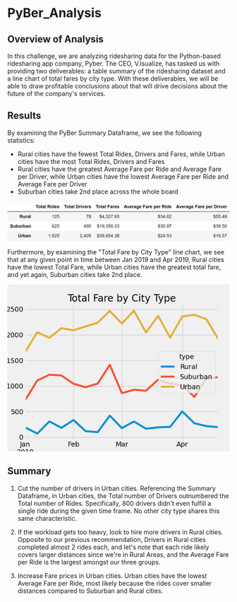 # PyBer_Analysis

## Overview of Analysis
In this challenge, we are analyzing ridesharing data for the Python-based ridesharing app company, Pyber. The CEO, V.Isualize, has tasked us with providing two deliverables: a table summary of the ridesharing dataset and a line chart of total fares by city type. With these deliverables, we will be able to draw profitable conclusions about that will drive decisions about the future of the company's services. 

## Results
By examining the PyBer Summary Dataframe, we see the following statistics:

- Rural cities have the fewest Total Rides, Drivers and Fares, while Urban cities have the most Total Rides, Drivers and Fares
- Rural cities have the greatest Average Fare per Ride and Average Fare per Driver, while Urban cities have the lowest Average Fare per Ride and Average Fare per Driver
- Suburban cities take 2nd place across the whole board  

![Ridesharing Summary](https://github.com/dharlerjr/PyBer_Analysis/blob/main/analysis/Fig9_City_Type_Summary.png)  

Furthermore, by examining the "Total Fare by City Type" line chart, we see that at any given point in time between Jan 2019 and Apr 2019, Rural cities have the lowest Total Fare, while Urban cities have the greatest total fare, and yet again, Suburban cities take 2nd place.  

![Total Fare by City Type](https://github.com/dharlerjr/PyBer_Analysis/blob/main/analysis/Fig8_PyBer_fare_summary.png)  

## Summary
1. Cut the number of drivers in Urban cities. Referencing the Summary Dataframe, in Urban cities, the Total number of Drivers outnumbered the Total number of Rides. Specifically, 800 drivers didn't even fulfill a single ride during the given time frame. No other city type shares this same characteristic. 

2. If the workload gets too heavy, look to hire more drivers in Rural cities. Opposite to our previous recommendation, Drivers in Rural cities completed almost 2 rides each, and let's note that each ride likely covers larger distances since we're in Rural Areas, and the Average Fare per Ride is the largest amongst our three groups.

3. Increase Fare prices in Urban cities. Urban cities have the lowest Average Fare per Ride, 
most likely because the rides cover smaller distances compared to Suburban and Rural cities. 
